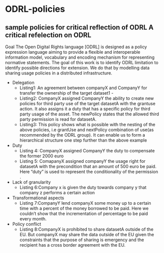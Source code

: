 # ODRL-policies
sample policies for critical reflection of ODRL
A critical refelection on ODRL
---
Goal
The Open Digital Rights language [ODRL] is designed as a policy expression language aiming to provide a flexible and interoperable information model, vocabulary and encoding mechanism for representing normative statements. The goal of this work is to identify ODRL limitation to identify possible directions for extension. We do that by modelling data sharing usage policies in a distributed infrastructure.

- Delegation
  - Listing1: An agreement between companyX and CompanyY for transfer the ownership of the target dataset1 -
  - Listing2: CompanyX assigned CompanyY the ability to create new policies for third party use of the target datasetA with the grantuse action. It also assigns it a duty that has a specific policy for third party usage of the asset. The newPolicy states that the allowed third party permission is read for datasetA.
  - Listing3: This policy shows what  is possible with the nesting of the above policies, i.e grantUse and nextPolicy combination of use(as recommended by the ODRL group). It can enable us to form a hierarchical structure one step further than the above example
- Duty
  - Listing 4: CompanyX assigned CompanyY the duty to compensate the former 2000 euro
  - Listing 5: ComapanyX assigned companyY the usage right for datasetA with the precondition that an amount of 500 euro be paid. Here “duty” is used to represent the conditionality of the permission .  
- Lack of granularity
  - Listing 6:Company x is given the duty towards company y that company z performs a certain action  
- Transformational aspects
  - Listing 7:CompanyY lend companyX some money up to a certain time with a percent of the money borrowed to be paid. Here we couldn’t show that the incrementation of percentage to be paid every month.
- Policy conflict
  - Listing 8:CompanyX is prohibited to share datasetA outside of the EU. But companyX may share the data outside of the EU given the constraints that the purpose of sharing is emergency and the recipient has a cross border agreement with the EU.
